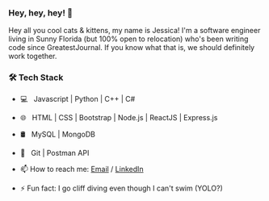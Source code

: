 ### Hey, hey, hey! 👋

Hey all you cool cats & kittens, my name is Jessica! I'm a software engineer living in Sunny Florida (but 100% open to relocation) who's been writing code since GreatestJournal. If you know what that is, we should definitely work together. 

<h3>🛠 Tech Stack</h3>

- 💻 &nbsp; Javascript | Python | C++ | C# 
- 🌐 &nbsp; HTML | CSS | Bootstrap | Node.js | ReactJS | Express.js
- 🛢 &nbsp; MySQL | MongoDB
- 🔧 &nbsp; Git | Postman API 

- 📫 How to reach me: [Email](brown.jessm@icloud.com) / [LinkedIn](https://linkedin.com/in/lljmb)
- ⚡ Fun fact: I go cliff diving even though I can't swim (YOLO?)
